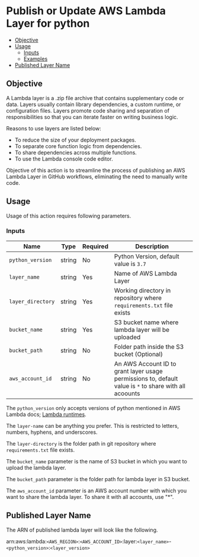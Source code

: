 # Publish or Update AWS Lambda Layer for python

- [Objective](#objective)
- [Usage](#usage)
    - [Inputs](#inputs)
    - [Examples](#examples)
- [Published Layer Name](#published-layer-name)

## Objective

A Lambda layer is a .zip file archive that contains supplementary code or data. Layers usually contain library
dependencies, a custom runtime, or configuration files. Layers promote code sharing and separation of responsibilities
so that you can iterate faster on writing business logic.

Reasons to use layers are listed below:

- To reduce the size of your deployment packages.
- To separate core function logic from dependencies.
- To share dependencies across multiple functions.
- To use the Lambda console code editor.

Objective of this action is to streamline the process of publishing an AWS Lambda Layer in GitHub workflows, eliminating
the need to manually write code.

## Usage

Usage of this action requires following parameters.

### Inputs

| Name              | Type   | Required | Description                                                                                            |
|-------------------|--------|----------|--------------------------------------------------------------------------------------------------------|
| `python_version`  | string | No       | Python Version, default value is `3.7`                                                                 |
| `layer_name`      | string | Yes      | Name of AWS Lambda Layer                                                                               |
| `layer_directory` | string | Yes      | Working directory in repository where `requirements.txt` file exists                                   |
| `bucket_name`     | string | Yes      | S3 bucket name where lambda layer will be uploaded                                                     |
| `bucket_path`     | string | No       | Folder path inside the S3 bucket (Optional)                                                            |
| `aws_account_id`  | string | No       | An AWS Account ID to grant layer usage permissions to, default value is `*` to share with all acoounts |

The `python_version` only accepts versions of python mentioned in AWS Lambda
docs; [Lambda runtimes](https://docs.aws.amazon.com/lambda/latest/dg/lambda-runtimes.html).

The `layer-name` can be anything you prefer. This is restricted to letters, numbers, hyphens, and underscores.

The `layer-directory` is the folder path in git repository where `requirements.txt` file exists.

The `bucket_name` parameter is the name of S3 bucket in which you want to upload the lambda layer.

The `bucket_path` parameter is the folder path for lambda layer in S3 bucket.

The `aws_account_id` parameter is an AWS account number with which you want to share the lambda layer. To share it with all accounts, use "*".

## Published Layer Name

The ARN of published lambda layer will look like the following.

arn:aws:lambda:`<AWS_REGION>`:`<AWS_ACCOUNT_ID>`:layer:`<layer_name>`-`<python_version>`:`<layer_version>`

